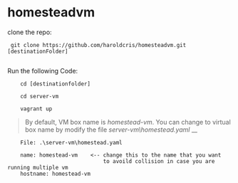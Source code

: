 # homesteadvm


clone the repo:

```
 git clone https://github.com/haroldcris/homesteadvm.git [destinationFolder]
 
```


Run the following Code:

```
    cd [destinationfolder]

    cd server-vm

    vagrant up
```


> By default, VM box name is _homestead-vm_. You can change to virtual box name by modify the file _server-vm\homestead.yaml_ __


```
    File: .\server-vm\homestead.yaml
    
    name: homestead-vm    <-- change this to the name that you want
                              to avoild collision in case you are running multiple vm
    hostname: homestead-vm

```
